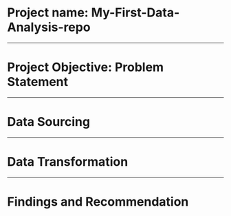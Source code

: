 # Project name: My-First-Data-Analysis-repo

----
# Project Objective: Problem Statement



----
# Data Sourcing


----
# Data Transformation


----
# Findings and Recommendation

